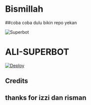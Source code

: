 # Bismillah
##coba coba dulu bikin repo yekan

![Superbot](https://telegra.ph/file/d9ca14cb9d3cc1c430278.jpg)
# ALI-SUPERBOT

[![Deploy](https://www.herokucdn.com/deploy/button.svg)](https://heroku.com/deploy?template=https://github.com/khotmams/.git) 


## Credits
## thanks for izzi dan risman
